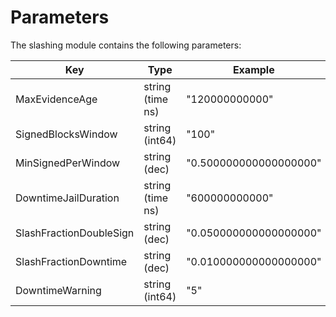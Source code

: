 # Parameters

The slashing module contains the following parameters:

| Key                     | Type             | Example                |
|-------------------------|------------------|------------------------|
| MaxEvidenceAge          | string (time ns) | "120000000000"         |
| SignedBlocksWindow      | string (int64)   | "100"                  |
| MinSignedPerWindow      | string (dec)     | "0.500000000000000000" |
| DowntimeJailDuration    | string (time ns) | "600000000000"         |
| SlashFractionDoubleSign | string (dec)     | "0.050000000000000000" |
| SlashFractionDowntime   | string (dec)     | "0.010000000000000000" |
| DowntimeWarning         | string (int64)   | "5"                    |
